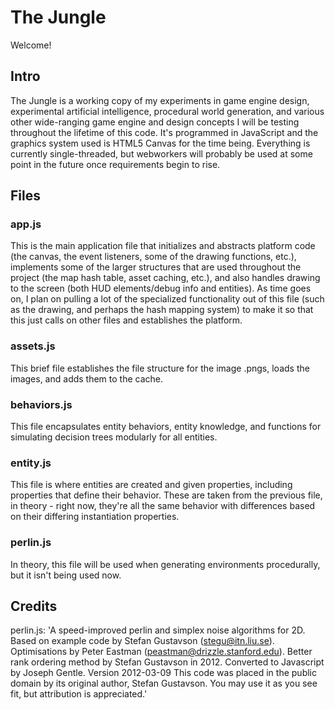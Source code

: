 # The Jungle
Welcome!

## Intro ##
The Jungle is a working copy of my experiments in game engine design, experimental artificial intelligence, procedural world generation, and various other wide-ranging game engine and design concepts I will be testing throughout the lifetime of this code. It's programmed in JavaScript and the graphics system used is HTML5 Canvas for the time being. Everything is currently single-threaded, but webworkers will probably be used at some point in the future once requirements begin to rise. 

## Files ##
 ### app.js ###
 This is the main application file that initializes and abstracts platform code (the canvas, the event listeners, some of the drawing functions, etc.), implements some of the larger structures that are used throughout the project (the map hash table, asset caching, etc.), and also handles drawing to the screen (both HUD elements/debug info and entities). As time goes on, I plan on pulling a lot of the specialized functionality out of this file (such as the drawing, and perhaps the hash mapping system) to make it so that this just calls on other files and establishes the platform. 

 ### assets.js ###
 This brief file establishes the file structure for the image .pngs, loads the images, and adds them to the cache.

 ### behaviors.js ###
 This file encapsulates entity behaviors, entity knowledge, and functions for simulating decision trees modularly for all entities.

 ### entity.js ###
 This file is where entities are created and given properties, including properties that define their behavior. These are taken from the previous file, in theory - right now, they're all the same behavior with differences based on their differing instantiation properties. 

 ### perlin.js ###
 In theory, this file will be used when generating environments procedurally, but it isn't being used now. 

## Credits ##
perlin.js:
'A speed-improved perlin and simplex noise algorithms for 2D.
Based on example code by Stefan Gustavson (stegu@itn.liu.se).
Optimisations by Peter Eastman (peastman@drizzle.stanford.edu).
Better rank ordering method by Stefan Gustavson in 2012.
Converted to Javascript by Joseph Gentle.
Version 2012-03-09
This code was placed in the public domain by its original author,
Stefan Gustavson. You may use it as you see fit, but
attribution is appreciated.'
